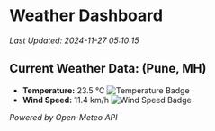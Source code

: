 
# Weather Dashboard

_Last Updated: 2024-11-27 05:10:15_

## Current Weather Data: (Pune, MH)
- **Temperature:** 23.5 °C ![Temperature Badge](https://img.shields.io/badge/Temperature-Medium%20Temp-green)
- **Wind Speed:** 11.4 km/h ![Wind Speed Badge](https://img.shields.io/badge/Wind%20Speed-Low%20Wind-blue)

*Powered by Open-Meteo API*
